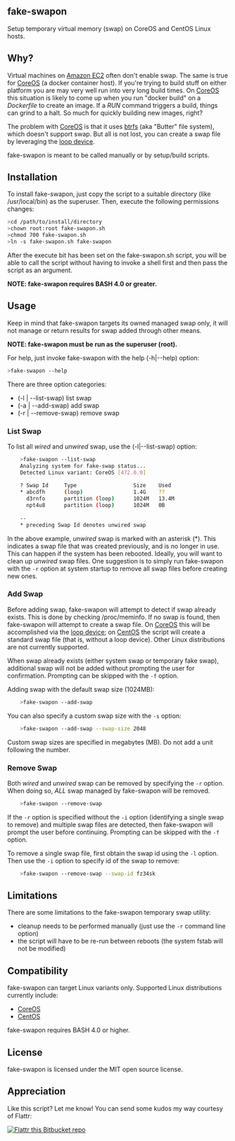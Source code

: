 ## fake-swapon
Setup temporary virtual memory (swap) on CoreOS and CentOS Linux hosts.

## Why?
Virtual machines on [Amazon EC2](http://aws.amazon.com/ec2/) often don't enable swap. The same is true for [CoreOS](https://coreos.com/) (a docker container host). If you're trying to build stuff on either platform you are may very well run into very long build times. On [CoreOS](https://coreos.com/) this situation is likely to come up when you run "docker build" on a _Dockerfile_ to create an image. If a _RUN_ command triggers a build, things can grind to a halt. So much for quickly building new images, right?

The problem with [CoreOS](https://coreos.com/) is that it uses [btrfs](https://btrfs.wiki.kernel.org/index.php/Main_Page) (aka "Butter" file system), which doesn't support swap. But all is not lost, you can create a swap file by leveraging the [loop device](http://en.wikipedia.org/wiki/Loop_device).

fake-swapon is meant to be called manually or by setup/build scripts.

## Installation
To install fake-swapon, just copy the script to a suitable directory (like /usr/local/bin) as the superuser. Then, execute the following permissions changes:

```sh
>cd /path/to/install/directory
>chown root:root fake-swapon.sh
>chmod 700 fake-swapon.sh
>ln -s fake-swapon.sh fake-swapon
```

After the execute bit has been set on the fake-swapon.sh script, you will be able to call the script without having to invoke a shell first and then pass the script as an argument.

**NOTE: fake-swapon requires BASH 4.0 or greater.**

## Usage
Keep in mind that fake-swapon targets its owned managed swap only, it will not manage or return results for swap added through other means.

**NOTE: fake-swapon must be run as the superuser (root).**

For help, just invoke fake-swapon with the help (-h|--help) option:

```sh
>fake-swapon --help
```

There are three option categories:

* (-l | --list-swap) list swap
* (-a | --add-swap) add swap
* (-r | --remove-swap) remove swap

### List Swap
To list all _wired_ and _unwired_ swap, use the (-l|--list-swap) option:

```sh
	>fake-swapon --list-swap
	Analyzing system for fake-swap status...
    Detected Linux variant: CoreOS [472.0.0]
    
    ? Swap Id     Type                  Size    Used
    * abcdfh      (loop)                1.4G    ??
      d3rnfo      partition (loop)      1024M   13.4M
      npt4u8      partition (loop)      1024M   0B
      
    --
    * preceding Swap Id denotes unwired swap
```

In the above example, _unwired_ swap is marked with an asterisk (*). This indicates a swap file that was created previously, and is no longer in use. This can happen if the system has been rebooted. Ideally, you will want to clean up _unwired_ swap files. One suggestion is to simply run fake-swapon with the `-r` option at system startup to remove all swap files before creating new ones.

### Add Swap
Before adding swap, fake-swapon will attempt to detect if swap already exists. This is done by checking /proc/meminfo. If no swap is found, then fake-swapon will attempt to create a swap file. On [CoreOS](https://coreos.com/) this will be accomplished via the [loop device](http://en.wikipedia.org/wiki/Loop_device); on [CentOS](http://www.centos.org/) the script will create a standard swap file (that is, without a loop device). Other Linux distributions are not currently supported.

When swap already exists (either system swap or temporary fake swap), additional swap will not be added without prompting the user for confirmation. Prompting can be skipped with the `-f` option.

Adding swap with the default swap size (1024MB):

```sh
	>fake-swapon --add-swap
```

You can also specify a custom swap size with the `-s` option:

```sh
	>fake-swapon --add-swap --swap-size 2048
```

Custom swap sizes are specified in megabytes (MB). Do not add a unit following the number.

### Remove Swap
Both _wired_ and _unwired_ swap can be removed by specifying the `-r` option. When doing so, *ALL* swap managed by fake-swapon will be removed.

```sh
	>fake-swapon --remove-swap
```

If the `-r` option is specified without the `-i` option (identifying a single swap to remove) and multiple swap files are detected, then fake-swapon will prompt the user before continuing. Prompting can be skipped with the `-f` option.

To remove a single swap file, first obtain the swap id using the `-l` option. Then use the `-i` option to specify id of the swap to remove:

```sh
	>fake-swapon --remove-swap --swap-id fz34sk
```

## Limitations
There are some limitations to the fake-swapon temporary swap utility:

* cleanup needs to be performed manually (just use the `-r` command line option)
* the script will have to be re-run between reboots (the system fstab will not be modified)

## Compatibility
fake-swapon can target Linux variants only. Supported Linux distributions currently include:

* [CoreOS](https://coreos.com/)
* [CentOS](http://www.centos.org/)

fake-swapon requires BASH 4.0 or higher.

## License
fake-swapon is licensed under the MIT open source license.

## Appreciation
Like this script? Let me know! You can send some kudos my way courtesy of Flattr:

[![Flattr this Bitbucket repo](http://api.flattr.com/button/flattr-badge-large.png)](https://flattr.com/submit/auto?user_id=markeissler&url=https://bitbucket.org/markeissler/fake-swapon&title=fake-swapon&language=bash&tags=github&category=software)